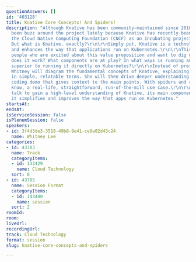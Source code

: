 ```yaml
---
questionAnswers: []
id: '403128'
title: Knative Core Concepts! And Spiders!
description: "Although Knative has been community-maintained since 2018, there has
  been buzz around the project lately because Knative has recently been accepted to
  the Cloud Native Computing Foundation (CNCF) as an incubating project.\r\n\r\nCool!
  But what is Knative, exactly?\r\n\r\nSimply put, Knative is a technology that streamlines
  and enhances the way that applications run on Kubernetes.\r\n\r\nThis talk is for
  people who are excited about this value proposition and want to dig deeper. How
  does it work? What components are at play? In what ways is running an app on Knative
  superior to running it directly on Kubernetes?\r\n\r\nInstead of presenting slides,
  Whitney will diagram the fundamental concepts of Knative, explaining how they work
  in simple, relatable terms. She will then drive deeper understanding with a live
  coding demo that gives context to the main points. With spiders and rainbows. You
  know, a real-life, straightforward, run-of-the-mill use case.\r\n\r\nAttend this
  talk to gain a high-level understanding of Knative, its main components, and how
  it simplifies and improves the way that apps run on Kubernetes."
startsAt: 
endsAt: 
isServiceSession: false
isPlenumSession: false
speakers:
- id: 3f4d3de3-3518-49b8-9e41-ce9a02d43c24
  name: Whitney Lee
categories:
- id: 43783
  name: Track
  categoryItems:
  - id: 143429
    name: Cloud Technology
  sort: 0
- id: 43785
  name: Session Format
  categoryItems:
  - id: 143440
    name: session
  sort: 2
roomId: 
room: 
liveUrl: 
recordingUrl: 
track: Cloud Technology
format: session
slug: knative-core-concepts-and-spiders

---
```

